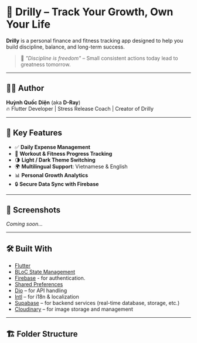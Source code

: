 # 💸 Drilly – Track Your Growth, Own Your Life

**Drilly** is a personal finance and fitness tracking app designed to help you build discipline, balance, and long-term success.

> 🧠 *"Discipline is freedom"* – Small consistent actions today lead to greatness tomorrow.

---

## 👨‍💻 Author

**Huỳnh Quốc Diện** (aka **D-Ray**)  
🔥 Flutter Developer | Stress Release Coach | Creator of Drilly

---

## 🚀 Key Features

- ✅ **Daily Expense Management**
- 🏃 **Workout & Fitness Progress Tracking**
- 🌗 **Light / Dark Theme Switching**
- 🌍 **Multilingual Support**: Vietnamese & English
- 📊 **Personal Growth Analytics**
- 🔒 **Secure Data Sync with Firebase**

---

## 📸 Screenshots

*Coming soon...*

---

## 🛠 Built With

- [Flutter](https://flutter.dev/)
- [BLoC State Management](https://bloclibrary.dev/)
- [Firebase](https://firebase.google.com/) - for authentication.
- [Shared Preferences](https://pub.dev/packages/shared_preferences)
- [Dio](https://pub.dev/packages/dio) – for API handling
- [Intl](https://pub.dev/packages/intl) – for i18n & localization
- [Supabase](https://supabase.io/) – for backend services (real-time database, storage, etc.)
- [Cloudinary](https://cloudinary.com/) – for image storage and management


---

## 🏗 Folder Structure

